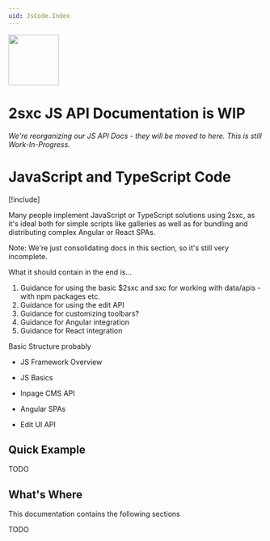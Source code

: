 ```yaml
---
uid: JsCode.Index
---
```


<img src="~/assets/features/js-api.svg" height="100px">

# 2sxc JS API Documentation is WIP

_We're reorganizing our JS API Docs - they will be moved to here. This is still Work-In-Progress._

# JavaScript and TypeScript Code

[!include[](~/basics/stack/_shared-float-summary.md)]
<style>.context-box-summary .browser-all { visibility: visible; } </style>

Many people implement JavaScript or TypeScript solutions using 2sxc, as it's ideal both for simple scripts like galleries as well as for bundling and distributing complex Angular or React SPAs.

Note: We're just consolidating docs in this section, so it's still very incomplete. 

What it should contain in the end is...

1. Guidance for using the basic $2sxc and sxc for working with data/apis - with npm packages etc.
1. Guidance for using the edit API
1. Guidance for customizing toolbars?
1. Guidance for Angular integration
1. Guidance for React integration


Basic Structure probably

* JS Framework Overview

* JS Basics

* Inpage CMS API

* Angular SPAs

* Edit UI API


## Quick Example

TODO 

## What's Where

This documentation contains the following sections

TODO


